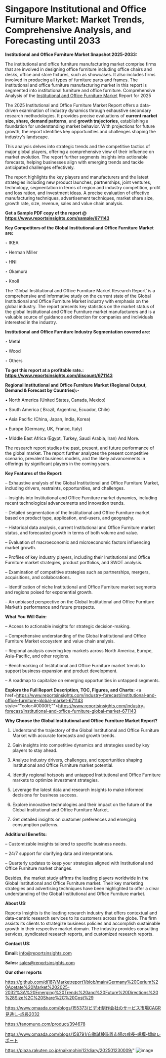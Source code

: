 # Singapore Institutional and Office Furniture Market: Market Trends, Comprehensive Analysis, and Forecasting until 2033

<strong>Institutional and Office Furniture Market Snapshot 2025-2033:</strong>

The institutional and office furniture manufacturing market comprise firms that are involved in designing office furniture including office chairs and desks, office and store fixtures, such as showcases. It also includes firms involved in producing all types of furniture parts and frames. The institutional and office furniture manufacturing market in this report is segmented into institutional furniture and office furniture. Comprehensive Analysis of the <a href=https://www.reportsinsights.com/sample/671143>Institutional and Office Furniture Market</a> Report for 2025

The 2025 Institutional and Office Furniture Market Report offers a data-driven examination of industry dynamics through exhaustive secondary research methodologies. It provides precise evaluations of <strong>current market size, share, demand patterns</strong>, and <strong>growth trajectories</strong>, establishing a foundation for understanding market behavior. With projections for future growth, the report identifies key opportunities and challenges shaping the industry's landscape.

This analysis delves into strategic trends and the competitive tactics of major global players, offering a comprehensive view of their influence on market evolution. The report further segments insights into actionable forecasts, helping businesses align with emerging trends and tackle anticipated challenges effectively.

The report highlights the key players and manufacturers and the latest strategies including new product launches, partnerships, joint ventures, technology, segmentation in terms of region and industry competition, profit and loss ration, and investment ideas. A precise evaluation of effective manufacturing techniques, advertisement techniques, market share size, growth rate, size, revenue, sales and value chain analysis.

<strong>Get a Sample PDF copy of the report @ <a href=https://www.reportsinsights.com/sample/671143 style=color:#0000ff;>https://www.reportsinsights.com/sample/671143</a></strong>

<strong>Key Competitors of the Global Institutional and Office Furniture Market are:</strong>

‣ IKEA

‣ Herman Miller

‣ HNI

‣ Okamura

‣ Knoll

The ‘Global Institutional and Office Furniture Market Research Report’ is a comprehensive and informative study on the current state of the Global Institutional and Office Furniture Market industry with emphasis on the global industry. The report presents key statistics on the market status of the global Institutional and Office Furniture market manufacturers and is a valuable source of guidance and direction for companies and individuals interested in the industry.

<strong>Institutional and Office Furniture Industry Segmentation covered are:</strong>

‣ Metal

‣ Wood

‣ Others

<strong>To get this report at a profitable rate.: <a href=https://www.reportsinsights.com/discount/671143 style=color:#0000ff;>https://www.reportsinsights.com/discount/671143</a></strong>

<strong>Regional Institutional and Office Furniture Market (Regional Output, Demand &amp; Forecast by Countries):-</strong>

• North America (United States, Canada, Mexico)

• South America ( Brazil, Argentina, Ecuador, Chile)

• Asia Pacific (China, Japan, India, Korea)

• Europe (Germany, UK, France, Italy)

• Middle East Africa (Egypt, Turkey, Saudi Arabia, Iran) And More.

The research report studies the past, present, and future performance of the global market. The report further analyzes the present competitive scenario, prevalent business models, and the likely advancements in offerings by significant players in the coming years.

<strong>Key Features of the Report:</strong>

– Exhaustive analysis of the Global Institutional and Office Furniture Market, including drivers, restraints, opportunities, and challenges.

– Insights into Institutional and Office Furniture market dynamics, including recent technological advancements and innovation trends.

– Detailed segmentation of the Institutional and Office Furniture market based on product type, application, end-users, and geography.

– Historical data analysis, current Institutional and Office Furniture market status, and forecasted growth in terms of both volume and value.

– Evaluation of macroeconomic and microeconomic factors influencing market growth.

– Profiles of key industry players, including their Institutional and Office Furniture market strategies, product portfolios, and SWOT analysis.

– Examination of competitive strategies such as partnerships, mergers, acquisitions, and collaborations.

– Identification of niche Institutional and Office Furniture market segments and regions poised for exponential growth.

– An unbiased perspective on the Global Institutional and Office Furniture Market’s performance and future prospects.

<strong>What You Will Gain:</strong>

– Access to actionable insights for strategic decision-making.

– Comprehensive understanding of the Global Institutional and Office Furniture Market ecosystem and value chain analysis.

– Regional analysis covering key markets across North America, Europe, Asia-Pacific, and other regions.

– Benchmarking of Institutional and Office Furniture market trends to support business expansion and product development.

– A roadmap to capitalize on emerging opportunities in untapped segments.

<strong>Explore the Full Report Description, TOC, Figures, and Charts:</strong>
<a href=https://www.reportsinsights.com/industry-forecast/institutional-and-office-furniture-global-market-671143 style=""color:#0000ff;"">https://www.reportsinsights.com/industry-forecast/institutional-and-office-furniture-global-market-671143</a>

<strong>Why Choose the Global Institutional and Office Furniture Market Report?</strong>

1. Understand the trajectory of the Global Institutional and Office Furniture Market with accurate forecasts and growth trends.

2. Gain insights into competitive dynamics and strategies used by key players to stay ahead.

3. Analyze industry drivers, challenges, and opportunities shaping Institutional and Office Furniture market potential.

4. Identify regional hotspots and untapped Institutional and Office Furniture markets to optimize investment strategies.

5. Leverage the latest data and research insights to make informed decisions for business success.

6. Explore innovative technologies and their impact on the future of the Global Institutional and Office Furniture Market.

7. Get detailed insights on customer preferences and emerging consumption patterns.

<strong>Additional Benefits:</strong>

– Customizable insights tailored to specific business needs.

– 24/7 support for clarifying data and interpretations.

– Quarterly updates to keep your strategies aligned with Institutional and Office Furniture market changes.

Besides, the market study affirms the leading players worldwide in the Global Institutional and Office Furniture market. Their key marketing strategies and advertising techniques have been highlighted to offer a clear understanding of the Global Institutional and Office Furniture market.

<strong><strong>About US</strong>:</strong>

Reports Insights is the leading research industry that offers contextual and data-centric research services to its customers across the globe. The firm assists its clients to strategize business policies and accomplish sustainable growth in their respective market domain. The industry provides consulting services, syndicated research reports, and customized research reports.

<strong>Contact US:</strong>

<p class=><b>Email:</b> <a href=mailto:info@reportsinsights.com>info@reportsinsights.com</a></p>
<p class=><b>Sales:</b> <a href=mailto:sales@reportsinsights.com>sales@reportsinsights.com</a></p>

<strong>Our other reports</strong>

<a href=https://github.com/di187/Marketreport1/blob/main/Germany%20Cerium%20Acetate%20Market%202025-2032%3A%20Emerging%20Trends%20and%20Future%20Directions%20%28Size%2C%20Share%2C%20Cost%29>https://github.com/di187/Marketreport1/blob/main/Germany%20Cerium%20Acetate%20Market%202025-2032%3A%20Emerging%20Trends%20and%20Future%20Directions%20%28Size%2C%20Share%2C%20Cost%29</a>

<a href=https://www.omaada.com/blogs/155373/ビデオ制作会社のサービス市場CAGR見通し-成長2032>https://www.omaada.com/blogs/155373/ビデオ制作会社のサービス市場CAGR見通し-成長2032</a>

<a href=https://tanomuno.com/product/394678>https://tanomuno.com/product/394678</a>

<a href=https://www.omaada.com/blogs/158791/自動試験装置市場の成長-規模-傾向レポート>https://www.omaada.com/blogs/158791/自動試験装置市場の成長-規模-傾向レポート</a>

<a href=https://plaza.rakuten.co.jp/naikmohini12/diary/202501230009/>https://plaza.rakuten.co.jp/naikmohini12/diary/202501230009/</a>"
![image](https://github.com/user-attachments/assets/cfb2edeb-d241-4d7f-9d5f-e124b9e0ebe6)
